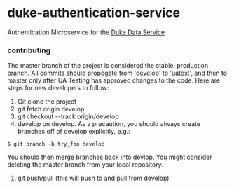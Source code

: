 # duke-authentication-service
Authentication Microservice for the [Duke Data Service](https://github.com/Duke-Translational-Bioinformatics/duke-data-service)

### contributing
The master branch of the project is considered the stable, production branch.
All commits should propogate from 'develop' to 'uatest', and then to master
only after UA Testing has approved changes to the code.
Here are steps for new developers to follow:

1. Git clone the project
1. git fetch origin develop
1. git checkout --track origin/develop
1. develop on develop.  As a precaution, you should always create
branches off of develop explicitly, e.g.:
  ```
  $ git branch -b try_foo develop
  ```
You should then merge branches back into devlop. You might consider
deleting the master branch from your local repository.
1. git push/pull (this will push to and pull from develop)
